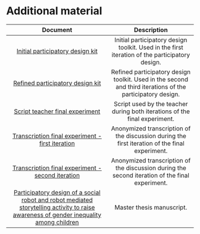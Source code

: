 # Additional material

| Document       |    Description     |
| :-------------: | :-------------: |
| [Initial participatory design kit](https://github.com/RomainMaure/PixelBot/blob/main/pdf/Initial_participatory_design_kit.pdf)  |       Initial participatory design toolkit. Used in the first iteration of the participatory design.         |
| [Refined participatory design kit](https://github.com/RomainMaure/PixelBot/blob/main/pdf/Refined_participatory_design_kit.pdf)  |       Refined participatory design toolkit. Used in the second and third iterations of the participatory design.         |
| [Script teacher final experiment](https://github.com/RomainMaure/PixelBot/blob/main/pdf/Script_teacher_final_experiment.pdf)  |        Script used by the teacher during both iterations of the final experiment.        |
| [Transcription final experiment - first iteration](https://github.com/RomainMaure/PixelBot/blob/main/pdf/Transcription_final_experiment_first_iteration.pdf)  |       Anonymized transcription of the discussion during the first iteration of the final experiment.         |
| [Transcription final experiment - second iteration](https://github.com/RomainMaure/PixelBot/blob/main/pdf/Transcription_final_experiment_second_iteration.pdf)  |       Anonymized transcription of the discussion during the second iteration of the final experiment.         |
| [Participatory design of a social robot and robot mediated storytelling activity to raise awareness of gender inequality among children](https://github.com/RomainMaure/PixelBot/blob/main/pdf/Participatory_design_of_a_social_robot_and_robot_mediated_storytelling_activity_to_raise_awareness_of_gender_inequality_among_children.pdf)  |       Master thesis manuscript.         |
